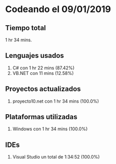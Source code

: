 # Codeando el 09/01/2019

## Tiempo total
1 hr 34 mins.

## Lenguajes usados
1. C# con 1 hr 22 mins (87.42%)
1. VB.NET con 11 mins (12.58%)

## Proyectos actualizados
1. proyecto10.net con 1 hr 34 mins (100.0%)

## Plataformas utilizadas
1. Windows con 1 hr 34 mins (100.0%)

## IDEs
1. Visual Studio un total de 1:34:52 (100.0%)
